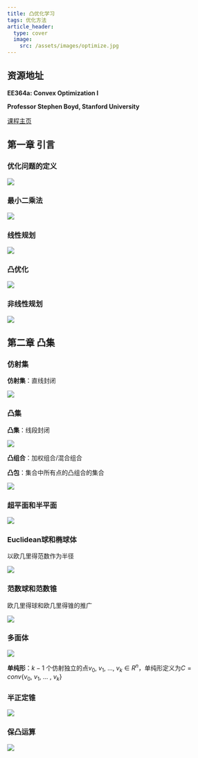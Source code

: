```yaml
---
title: 凸优化学习
tags: 优化方法
article_header:
  type: cover
  image:
    src: /assets/images/optimize.jpg
---
```


<!--more-->

## 资源地址

**EE364a: Convex Optimization I**

**Professor Stephen Boyd, Stanford University**

[课程主页]( web.stanford.edu/class/ee364a/index.html )

## 第一章 引言

### 优化问题的定义

![](/assets/images/optimization/1.png)

### 最小二乘法

![](/assets/images/optimization/2.png)

### 线性规划

![](/assets/images/optimization/3.png)

### 凸优化

![](/assets/images/optimization/4.png)

### 非线性规划

![](/assets/images/optimization/5.png)

## 第二章 凸集

### 仿射集

**仿射集**：直线封闭

![](/assets/images/optimization/6.png)

### 凸集

**凸集**：线段封闭

![](/assets/images/optimization/7.png)

**凸组合**：加权组合/混合组合

**凸包**：集合中所有点的凸组合的集合

![](/assets/images/optimization/8.png)

### 超平面和半平面

![](/assets/images/optimization/9.png)

### Euclidean球和椭球体

以欧几里得范数作为半径

![](/assets/images/optimization/10.png)

### 范数球和范数锥

欧几里得球和欧几里得锥的推广

![](/assets/images/optimization/12.png)

### 多面体

![](/assets/images/optimization/13.png)

**单纯形**：$k-1$ 个仿射独立的点$v_0,\ v_1,\ ...,\ v_k \in R^n$，单纯形定义为$C=conv\{v_0,\ v_1,\ ...\ ,\ v_k\}$

### 半正定锥

![](/assets/images/optimization/14.png)

### 保凸运算

![](/assets/images/optimization/15.png)
